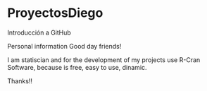 # ProyectosDiego
Introducción a GitHub

Personal information
Good day friends!

I am statiscian and for the development of my projects use R-Cran Software, because is free, 
easy to use, dinamic. 

Thanks!!
